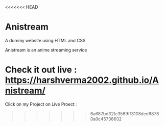 <<<<<<< HEAD
# Anistream

A dummy website using HTML and CSS

Anistream is an anime streaming service 

Check it out live : https://harshverma2002.github.io/Anistream/
=======
Click on my Project on Live Proect : 
>>>>>>> 6a687bd32fe3569ff3108ded68780a0c45736602
